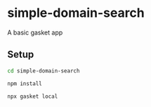 # simple-domain-search

A basic gasket app

## Setup

```bash
cd simple-domain-search

npm install

npx gasket local
```
